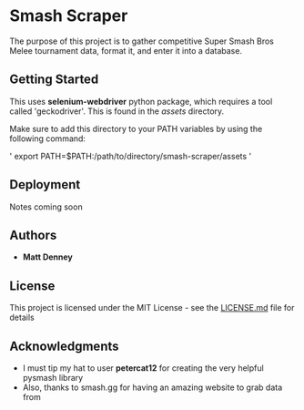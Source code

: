 # Smash Scraper

The purpose of this project is to gather competitive Super Smash Bros Melee tournament data, format it, and enter it into a database.

## Getting Started

This uses **selenium-webdriver** python package, which requires a tool called 'geckodriver'. This is found in the *assets* directory.

Make sure to add this directory to your PATH variables by using the following command:

' export PATH=$PATH:/path/to/directory/smash-scraper/assets '


## Deployment

Notes coming soon

## Authors

* **Matt Denney** 

## License

This project is licensed under the MIT License - see the [LICENSE.md](LICENSE.md) file for details

## Acknowledgments

* I must tip my hat to user **petercat12** for creating the very helpful pysmash library
* Also, thanks to smash.gg for having an amazing website to grab data from

